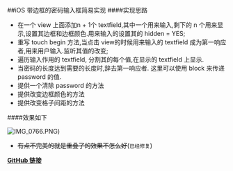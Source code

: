 ##iOS 带边框的密码输入框简易实现
####实现思路
- 在一个 view 上面添加n + 1个 textfield,其中一个用来输入,剩下的 n 个用来显示,设置其边框和边框颜色.用来输入的设置其的 hidden = YES;
- 重写 touch begin 方法,当点击 view的时候用来输入的 textfield 成为第一响应者,用来用户输入.监听其值的改变;
- 遍历输入作用的 textfield, 分割其的每个值,在显示的 textfield 上显示.
- 当密码的长度达到需要的长度时,辞去第一响应者. 这里可以使用 block 来传递 password 的值.
- 提供一个清除 password 的方法
- 提供改变边框颜色的方法
- 提供改变格子间距的方法


####效果如下

![IMG_0766.PNG](http://upload-images.jianshu.io/upload_images/1200356-4f5d7cf053710114.PNG?imageMogr2/auto-orient/strip%7CimageView2/2/w/1240))

- ~~有点不完美的就是重叠了的效果不怎么好~~(`已经修复`)


[**GitHub 链接**](https://github.com/wanhmr/TPPasswordTextField)

